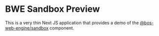 # BWE Sandbox Preview

This is a very thin Next JS application that provides a demo of the [@bos-web-engine/sandbox](../../packages/sandbox/README.md) component.
